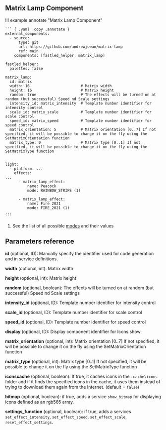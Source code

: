 ## Matrix Lamp Component

!!! example annotate "Matrix Lamp Component"

    ``` { .yaml .copy .annotate }
    external_components:
      - source:
          type: git
          url: https://github.com/andrewjswan/matrix-lamp
          ref: main
        components: [fastled_helper, matrix_lamp]

    fastled_helper:
      palettes: false

    matrix_lamp:
      id: matrix
      width: 16                       # Matrix width
      height: 16                      # Matrix height
      random: true                    # The effects will be turned on at random (but successful) Speed ​nd Scale settings
      intensity_id: matrix_intensity  # Template number identifier for intensity control
      scale_id: matrix_scale          # Template number identifier for scale control
      speed_id: matrix_speed          # Template number identifier for speed control
      matrix_orientation: 5           # Matrix orientation [0..7] If not specified, it will be possible to change it on the fly using the SetMatrixOrientation function
      matrix_type: 0                  # Matrix type [0..1] If not specified, it will be possible to change it on the fly using the SetMatrixType function


    light:
      - platform: ...
        effects:
    ...
          - matrix_lamp_effect:
              name: Peacock
              mode: RAINBOW_STRIPE (1)

          - matrix_lamp_effect:
              name: Fire 2021
              mode: FIRE_2021 (1)
    ...
    ```
1.  See the list of all possible [modes](effects.md) and their values

## Parameters reference

**id** (optional, ID): Manually specify the identifier used for code generation and in service definitions.

**width** (optional, int): Matrix width

**height** (optional, int):  Matrix height

**random** (optional, boolean): The effects will be turned on at random (but successful) Speed ​nd Scale settings

**intensity_id** (optional, ID): Template number identifier for intensity control

**scale_id** (optional, ID): Template number identifier for scale control

**speed_id** (optional, ID): Template number identifier for speed control

**display** (optional, ID): Display component identifier for Icons show

**matrix_orientation** (optional, int): Matrix orientation [0..7] If not specified, it will be possible to change it on the fly using the SetMatrixOrientation function

**matrix_type** (optional, int): Matrix type [0..1] If not specified, it will be possible to change it on the fly using the SetMatrixType function

**iconscache** (optional, boolean): If true, it caches icons in the `.cache\icons` folder and if it finds the specified icons in the cache, it uses them instead of trying to download them again from the Internet. (default = `false`)

**bitmap** (optional, boolean): if true, adds a service `show_bitmap` for displaying icons defined as an rgb565 array.

**settings_function** (optional, boolean): if true, adds a services `set_effect_intensity`, `set_effect_speed`, `set_effect_scale`, `reset_effect_settings`.

